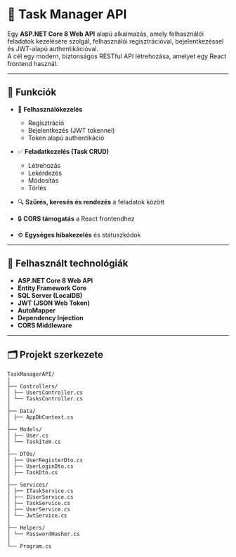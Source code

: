# 🧠 Task Manager API

Egy **ASP.NET Core 8 Web API** alapú alkalmazás, amely felhasználói feladatok kezelésére szolgál, felhasználói regisztrációval, bejelentkezéssel és JWT-alapú authentikációval.  
A cél egy modern, biztonságos RESTful API létrehozása, amelyet egy React frontend használ.

---

## 🚀 Funkciók

- 👤 **Felhasználókezelés**
  - Regisztráció
  - Bejelentkezés (JWT tokennel)
  - Token alapú authentikáció

- ✅ **Feladatkezelés (Task CRUD)**
  - Létrehozás  
  - Lekérdezés  
  - Módosítás  
  - Törlés  

- 🔍 **Szűrés, keresés és rendezés** a feladatok között  
- 🔒 **CORS támogatás** a React frontendhez  
- ⚙️ **Egységes hibakezelés** és státuszkódok  

---

## 🧰 Felhasznált technológiák

- **ASP.NET Core 8 Web API**
- **Entity Framework Core**
- **SQL Server (LocalDB)**
- **JWT (JSON Web Token)**
- **AutoMapper**
- **Dependency Injection**
- **CORS Middleware**

---

## 🗂️ Projekt szerkezete

```
TaskManagerAPI/
│
├── Controllers/
│ ├── UsersController.cs
│ └── TasksController.cs
│
├── Data/
│ ├── AppDbContext.cs
│
├── Models/
│ ├── User.cs
│ └── TaskItem.cs
│
├── DTOs/
│ ├── UserRegisterDto.cs
│ ├── UserLoginDto.cs
│ ├── TaskDto.cs
│
├── Services/
│ ├── ITaskService.cs
│ ├── IUserService.cs
│ ├── TaskService.cs
│ ├── UserService.cs
│ └── JwtService.cs
│
├── Helpers/
│ └── PasswordHasher.cs
│
└── Program.cs
```
